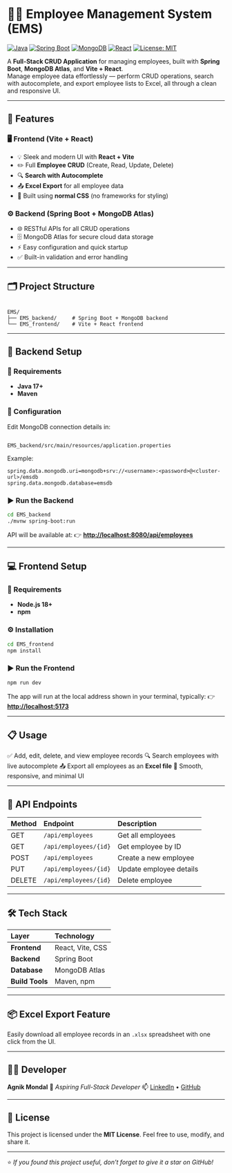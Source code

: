 # 🧑‍💼 Employee Management System (EMS)

[![Java](https://img.shields.io/badge/Java-17%2B-blue?logo=java&logoColor=white)]()
[![Spring Boot](https://img.shields.io/badge/Spring%20Boot-3.x-brightgreen?logo=springboot&logoColor=white)]()
[![MongoDB](https://img.shields.io/badge/MongoDB-Atlas-green?logo=mongodb&logoColor=white)]()
[![React](https://img.shields.io/badge/React-Vite-blue?logo=react&logoColor=white)]()
[![License: MIT](https://img.shields.io/badge/License-MIT-yellow.svg)]()

A **Full-Stack CRUD Application** for managing employees, built with **Spring Boot**, **MongoDB Atlas**, and **Vite + React**.  
Manage employee data effortlessly — perform CRUD operations, search with autocomplete, and export employee lists to Excel, all through a clean and responsive UI.

---

## 🚀 Features

### 🖥️ Frontend (Vite + React)
- 💡 Sleek and modern UI with **React + Vite**
- ✏️ Full **Employee CRUD** (Create, Read, Update, Delete)
- 🔍 **Search with Autocomplete**
- 📤 **Excel Export** for all employee data
- 🎨 Built using **normal CSS** (no frameworks for styling)

### ⚙️ Backend (Spring Boot + MongoDB Atlas)
- 🌐 RESTful APIs for all CRUD operations  
- 🗄️ MongoDB Atlas for secure cloud data storage  
- ⚡ Easy configuration and quick startup  
- ✅ Built-in validation and error handling  

---

## 🗂️ Project Structure

```

EMS/
├── EMS_backend/     # Spring Boot + MongoDB backend
└── EMS_frontend/    # Vite + React frontend

```

---

## 🧩 Backend Setup

### 🧱 Requirements
- **Java 17+**
- **Maven**

### 🔧 Configuration
Edit MongoDB connection details in:

```

EMS_backend/src/main/resources/application.properties

````

Example:
```properties
spring.data.mongodb.uri=mongodb+srv://<username>:<password>@<cluster-url>/emsdb
spring.data.mongodb.database=emsdb
````

### ▶️ Run the Backend

```bash
cd EMS_backend
./mvnw spring-boot:run
```

API will be available at:
👉 **[http://localhost:8080/api/employees](http://localhost:8080/api/employees)**

---

## 💻 Frontend Setup

### 🧱 Requirements

* **Node.js 18+**
* **npm**

### ⚙️ Installation

```bash
cd EMS_frontend
npm install
```

### ▶️ Run the Frontend

```bash
npm run dev
```

The app will run at the local address shown in your terminal, typically:
👉 **[http://localhost:5173](http://localhost:5173)**

---

## 📋 Usage

✅ Add, edit, delete, and view employee records
🔍 Search employees with live autocomplete
📤 Export all employees as an **Excel file**
📱 Smooth, responsive, and minimal UI

---

## 🧾 API Endpoints

| Method | Endpoint              | Description             |
| :----- | :-------------------- | :---------------------- |
| GET    | `/api/employees`      | Get all employees       |
| GET    | `/api/employees/{id}` | Get employee by ID      |
| POST   | `/api/employees`      | Create a new employee   |
| PUT    | `/api/employees/{id}` | Update employee details |
| DELETE | `/api/employees/{id}` | Delete employee         |

---

## 🛠️ Tech Stack

| Layer           | Technology       |
| :-------------- | :--------------- |
| **Frontend**    | React, Vite, CSS |
| **Backend**     | Spring Boot      |
| **Database**    | MongoDB Atlas    |
| **Build Tools** | Maven, npm       |

---

## 📦 Excel Export Feature

Easily download all employee records in an `.xlsx` spreadsheet with one click from the UI.

---

## 👨‍💻 Developer

**Agnik Mondal**
💼 *Aspiring Full-Stack Developer*
📫 [LinkedIn](https://linkedin.com/in/agnik-mondal) • [GitHub](https://github.com/agnikmondal)

---

## 📜 License

This project is licensed under the **MIT License**.
Feel free to use, modify, and share it.

---

⭐ *If you found this project useful, don’t forget to give it a star on GitHub!*


